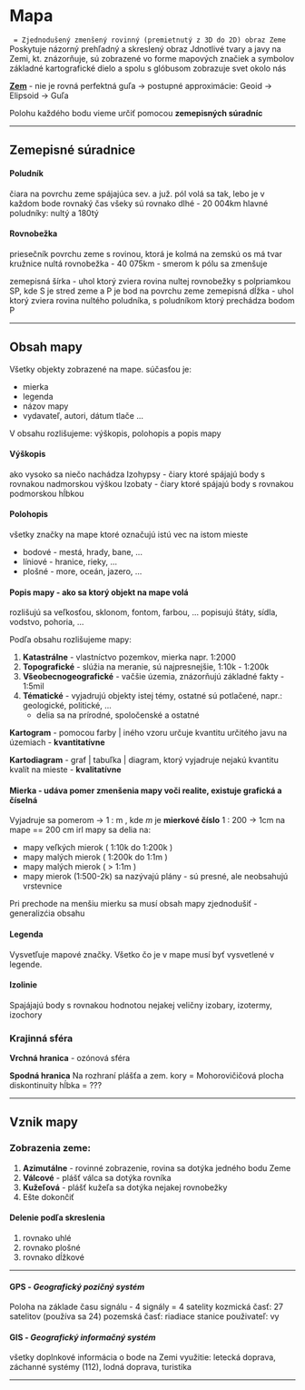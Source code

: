 # Mapa
` = Zjednodušený zmenšený rovinný (premietnutý z 3D do 2D) obraz Zeme`
Poskytuje názorný prehľadný a skreslený obraz
Jdnotlivé tvary a javy na Zemi, kt. znázorňuje, sú zobrazené vo forme mapových značiek a symbolov
základné kartografické dielo a spolu s glóbusom zobrazuje svet okolo nás

[**Zem**](zem.md) - nie je rovná perfektná guľa -> postupné approximácie:
 Geoid -> Elipsoid -> Guľa

Polohu každého bodu vieme určiť pomocou **zemepisných súradníc** 

-------------------------------

## Zemepisné súradnice

#### Poludník
 čiara na povrchu zeme spájajúca sev. a juž. pól
 volá sa tak, lebo je v každom bode rovnaký čas
 všeky sú rovnako dlhé - 20 004km 
 hlavné poludníky: nultý a 180tý
 
#### Rovnobežka
 priesečník povrchu zeme s rovinou, ktorá je kolmá na zemskú os
 má tvar kružnice
 nultá rovnobežka - 40 075km - smerom k pólu sa zmenšuje

zemepisná šírka - uhol ktorý zviera rovina nultej rovnobežky s polpriamkou SP, kde S je stred zeme a P je bod na povrchu zeme
zemepisná dĺžka - uhol ktorý zviera rovina nultého poludníka, s poludníkom ktorý prechádza bodom P

--------------------------------

## Obsah mapy
Všetky objekty zobrazené na mape.
súčasťou je:
 - mierka
 - legenda 
 - názov mapy
 - vydavateľ, autori, dátum tlače ...
 
V obsahu rozlišujeme: výškopis, polohopis a popis mapy

#### Výškopis 
ako vysoko sa niečo nachádza
Izohypsy - čiary ktoré spájajú body s rovnakou nadmorskou výškou
Izobaty - čiary ktoré spájajú body s rovnakou podmorskou hĺbkou

#### Polohopis
všetky značky na mape ktoré označujú istú vec na istom mieste
  - bodové - mestá, hrady, bane, ... 
  - líniové - hranice, rieky, ...
  - plošné - more, oceán, jazero, ...
  
#### Popis mapy - ako sa ktorý objekt na mape volá 
  rozlišujú sa veľkosťou, sklonom, fontom, farbou, ...
  popisujú štáty, sídla, vodstvo, pohoria, ...
  
Podľa obsahu rozlišujeme mapy:
  1. **Katastrálne** - vlastníctvo pozemkov, mierka napr. 1:2000
  2. **Topografické** - slúžia na meranie, sú najpresnejšie, 1:10k - 1:200k
  3. **Všeobecnogeografické** - vačšie územia, znázorňujú základné fakty - 1:5mil
  4. **Tématické** - vyjadrujú objekty istej témy, ostatné sú potlačené, napr.: geologické, politické, ...
       - delia sa na prírodné, spoločenské a ostatné

**Kartogram** - pomocou farby | iného vzoru určuje kvantitu určitého javu na územiach - **kvantitatívne**

**Kartodiagram** - graf | tabuľka | diagram, ktorý vyjadruje nejakú kvantitu kvalít na mieste - **kvalitatívne** 

#### Mierka - udáva pomer zmenšenia mapy voči realite, existuje grafická a číselná
Vyjadruje sa pomerom -> 1 : m , kde *m* je **mierkové číslo**
1 : 200 -> 1cm na mape == 200 cm irl
mapy sa delia na:
 - mapy veľkých mierok ( 1:10k do 1:200k )
 - mapy malých mierok ( 1:200k do 1:1m )
 - mapy malých mierok ( > 1:1m )
 - mapy mierok (1:500-2k) sa nazývajú plány - sú presné, ale neobsahujú vrstevnice

Pri prechode na menšiu mierku sa musí obsah mapy zjednodušiť - generalizćia obsahu

#### Legenda
Vysvetľuje mapové značky.
Všetko čo je v mape musí byť vysvetlené v legende.
  
#### Izolinie
Spajájajú body s rovnakou hodnotou nejakej veličny
izobary, izotermy, izochory

### Krajinná sféra
**Vrchná hranica** - ozónová sféra

**Spodná hranica**
Na rozhraní plášťa a zem. kory = Mohorovičičová plocha diskontinuity
hĺbka = ???

---

## Vznik mapy
### Zobrazenia zeme:
1. **Azimutálne** - rovinné zobrazenie, rovina sa dotýka jedného bodu Zeme
2. **Válcové** - plášť válca sa dotýka rovníka
3. **Kužeľová** - plášť kužeľa sa dotýka nejakej rovnobežky
4. Ešte dokončiť

#### Delenie podľa skreslenia
1. rovnako uhlé
2. rovnako plošné
3. rovnako dĺžkové

---

#### GPS - *Geografický pozičný systém*
Poloha na základe času signálu - 4 signály = 4 satelity
kozmická časť: 27 satelitov (používa sa 24)
pozemská časť: riadiace stanice
použivateľ: vy

#### GIS - *Geografický informačný systém*
 všetky doplnkové informácia o bode na Zemi
využitie: letecká doprava, záchanné systémy (112), lodná doprava, turistika

---